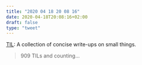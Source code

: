 ```yaml
---
title: "2020 04 18 20 08 16"
date: 2020-04-18T20:08:16+02:00
draft: false
type: "tweet"
---
```

[TIL](https://github.com/jbranchaud/til/blob/master/README.md): A collection of concise write-ups on small things.

> 909 TILs and counting...
